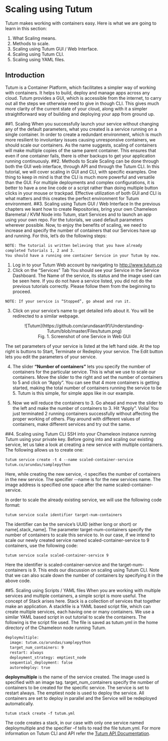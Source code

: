 # Scaling using Tutum

Tutum makes working with containers easy. Here is what we are going to learn in this section:

1. What Scaling means.
2. Methods to scale.
3. Scaling using Tutum GUI / Web Interface.
4. Scaling using Tutum CLI.
5. Scaling using YAML files.

## Introduction

Tutum is a Container Platform, which facilitates a simpler way of working with containers. It helps to build, deploy and manage apps across any cloud. Tutum provides a GUI, which is accessible from the internet, to carry out all the steps we otherwise need to give in though CLI. This gives much more clarity of the current state of your cloud, along with it a simpler straightforward way of building and deploying your app from ground up.

##1.	Scaling
When you successfully launch your service without changing any of the default parameters, what you created is a service running on a single container. In order to create a redundant environment, which is much more resilient to involuntary issues causing unresponsive containers, we should scale our containers. As the name suggests, scaling of containers will make multiple copies of the same parent container. This ensures that even if one container fails, there is other backups to get your application running continuously.
##2.	Methods to Scale
Scaling can be done through both the GUI web interface, through API and through the Tutum CLI. In this tutorial, we will cover scaling in GUI and CLI, with specific examples. One thing to keep in mind is that the CLI is much more powerful and versatile than the GUI. For multiple deployments and complex configurations, it is better to have a one line code or a script rather than doing multiple button clicks in your mouse or trackpad. Effective utilization of both GUI and CLI is what matters and this creates the perfect environment for Tutum environment.
##3.	Scaling using Tutum GUI / Web Interface
 In the previous chapters we leant how to create Repositories, bring your own Chameleon Baremetal / KVM Node into Tutum, start Services and to launch an app using your own repo. For the tutorials, we used default parameters wherever possible. Now, to enjoy the benefits of scaling, we need to increase and specify the number of containers that our Services have up and running. For this, let’s do the following steps:
```
NOTE: The tutorial is written believing that you have already completed Tutorials 1, 2 and 3. 
You should have a running one container Service in your Tutum by now.
```
1.	Log in to your Tutum Web account by navigating to http://www.tutum.co
2.	Click on the “Services” Tab
	You should see your Service in the Service Dashboard. The Name of the service, its status and the image used can be seen here. If you do not have a service listed, you did not do the previous tutorials correctly. Please follow them from the beginning to proceed.
```
NOTE: If your service is “Stopped”, go ahead and run it.
```  
3.	Click on your service’s name to get detailed info about it. You will be redirected to a similar webpage.
 
<center> ![Tutum](https://github.com/arundasan91/Understanding-Tutum/blob/master/Files/tutum.png) </center>
<center>Fig. 1.	Screenshot of one Service in Web GUI</center>

The set parameters of your service is listed at the left hand side. At the top right is buttons to Start, Terminate or Redeploy your service. The Edit button lets you edit the parameters of your service. 

4.	The slider <b>“Number of containers”</b> lets you specify the number of containers for the particular service. This is what we use to scale our containers. Move the slider to the right and set the number of containers to 5 and click on “Apply”.
You can see that 4 more containers is getting started, making the total number of containers running the service to be 5. Tutum is this simple, for simple apps like in our example.

5.	Now we will reduce the containers to 3. Go ahead and move the slider to the left and make the number of containers to 3. Hit “Apply”.
Voila! You just terminated 2 running containers successfully without affecting the proper working of others. Play around with different values of containers, make different services and try out the same.

##4.	Scaling using Tutum CLI
SSH into your Chameleon instance running Tutum using your private key. Before going into and scaling our existing service, let us take a look at creating a new service with multiple containers. The following allows us to create one:

    tutum service create -t 4 --name scaled-container-service tutum.co/arundas/samplepython
  
Here, while creating the new service, -t specifies the number of containers in the new service. The specifier --name is for the new services name. The image address is specified one space after the name scaled-container-service.

In order to scale the already existing service, we will use the following code format:
  
    tutum service scale identifier target-num-containers
 
The identifier can be the service’s UUID (either long or short) or name[.stack_name]. The parameter target-num-containers specify the number of containers to scale this service to. In our case, if we intend to scale our newly created service named scaled-container-service to 9 containers, use the following code:
  
    tutum service scale scaled-container-service 9
  
Here the identifier is scaled-container-service and the target-num-containers is 9. This ends our discussion on scaling using Tutum CLI. Note that we can also scale down the number of containers by specifying it in the above code.

##5.	Scaling using Scripts / YAML files
When you are working with multiple services and multiple containers, a simple script is more useful. The concept of Stack arises here. Stack is a collection of services that together make an application. A stackfile is a YAML based script file, which can create multiple services, each having one or many containers. We use a similar YAML based script in out tutorial to scale the containers.
The following is the script file used. The file is saved as tutum.yml in the home directory of the Chameleon node running Tutum.
```
deploymultiple:
  image: tutum.co/arundas/samplepython
  target_num_containers: 9
  restart: always
  deployment_strategy: emptiest_node
  sequential_deployment: false
  autoredeploy: true
```
<b>deploymultiple</b> is the name of the service created. The image used is specified with an image tag. target_num_containers specify the number of containers to be created for the specific service. The service is set to restart always. The emptiest node is used to deploy the service. All containers are set to deploy in parallel and the Service will be redeployed automatically.
 
    tutum stack create -f tutum.yml
    
The code creates a stack, in our case with only one service named deploymultiple and the specifier –f tells to read the file tutum.yml. 
For more information on Tutum CLI and API refer the [Tutum API Documentation](https://docs.tutum.co/v2/api/?shell#introduction).
